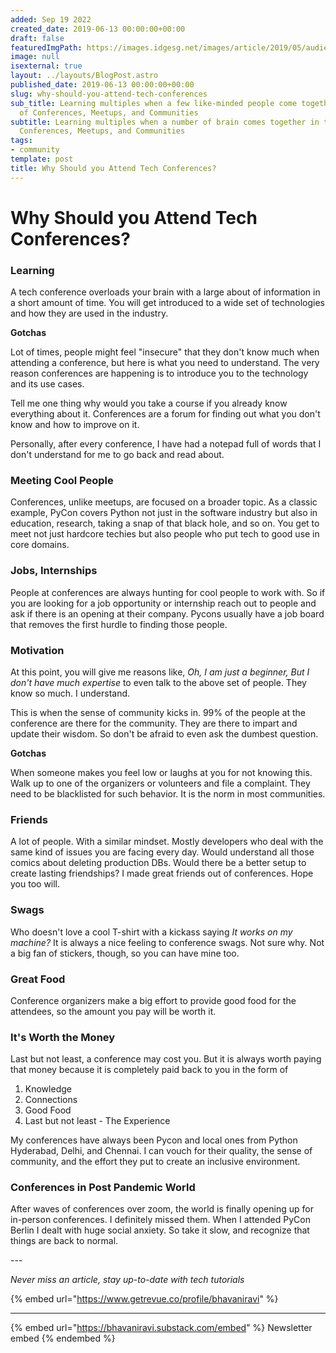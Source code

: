 ```yaml
---
added: Sep 19 2022
created_date: 2019-06-13 00:00:00+00:00
draft: false
featuredImgPath: https://images.idgesg.net/images/article/2019/05/audience_listens_to_speaker_lecture_at_a_conference_presentation_by_toxawww_gettyimages-974238866_2400x1600-100796682-large.jpg
image: null
isexternal: true
layout: ../layouts/BlogPost.astro
published_date: 2019-06-13 00:00:00+00:00
slug: why-should-you-attend-tech-conferences
sub_title: Learning multiples when a few like-minded people come together in the name
  of Conferences, Meetups, and Communities
subtitle: Learning multiples when a number of brain comes together in the name of
  Conferences, Meetups, and Communities
tags:
- community
template: post
title: Why Should you Attend Tech Conferences?
---
```


# Why Should you Attend Tech Conferences?

### Learning

A tech conference overloads your brain with a large about of information in a short amount of time. You will get introduced to a wide set of technologies and how they are used in the industry.

**Gotchas**

Lot of times, people might feel "insecure" that they don't know much when attending a conference, but here is what you need to understand. The very reason conferences are happening is to introduce you to the technology and its use cases.

Tell me one thing why would you take a course if you already know everything about it. Conferences are a forum for finding out what you don't know and how to improve on it.

Personally, after every conference, I have had a notepad full of words that I don't understand for me to go back and read about.

### Meeting Cool People

Conferences, unlike meetups, are focused on a broader topic. As a classic example, PyCon covers Python not just in the software industry but also in education, research, taking a snap of that black hole, and so on. You get to meet not just hardcore techies but also people who put tech to good use in core domains.

### Jobs, Internships

People at conferences are always hunting for cool people to work with. So if you are looking for a job opportunity or internship reach out to people and ask if there is an opening at their company. Pycons usually have a job board that removes the first hurdle to finding those people.

### Motivation

At this point, you will give me reasons like, _Oh, I am just a beginner, But I don't have much expertise_ to even talk to the above set of people. They know so much. I understand.

This is when the sense of community kicks in. 99% of the people at the conference are there for the community. They are there to impart and update their wisdom. So don't be afraid to even ask the dumbest question.

**Gotchas**

When someone makes you feel low or laughs at you for not knowing this. Walk up to one of the organizers or volunteers and file a complaint. They need to be blacklisted for such behavior. It is the norm in most communities.

### Friends

A lot of people. With a similar mindset. Mostly developers who deal with the same kind of issues you are facing every day. Would understand all those comics about deleting production DBs. Would there be a better setup to create lasting friendships? I made great friends out of conferences. Hope you too will.

### Swags

Who doesn't love a cool T-shirt with a kickass saying _It works on my machine?_ It is always a nice feeling to conference swags. Not sure why. Not a big fan of stickers, though, so you can have mine too.

### Great Food

Conference organizers make a big effort to provide good food for the attendees, so the amount you pay will be worth it.

### It's Worth the Money

Last but not least, a conference may cost you. But it is always worth paying that money because it is completely paid back to you in the form of

1. Knowledge
2. Connections
3. Good Food
4. Last but not least - The Experience

My conferences have always been Pycon and local ones from Python Hyderabad, Delhi, and Chennai. I can vouch for their quality, the sense of community, and the effort they put to create an inclusive environment.

### Conferences in Post Pandemic World

After waves of conferences over zoom, the world is finally opening up for in-person conferences. I definitely missed them. When I attended PyCon Berlin I dealt with huge social anxiety. So take it slow, and recognize that things are back to normal.

\---

_Never miss an article, stay up-to-date with tech tutorials_

{% embed url="https://www.getrevue.co/profile/bhavaniravi" %}

***

{% embed url="https://bhavaniravi.substack.com/embed" %}
Newsletter embed
{% endembed %}